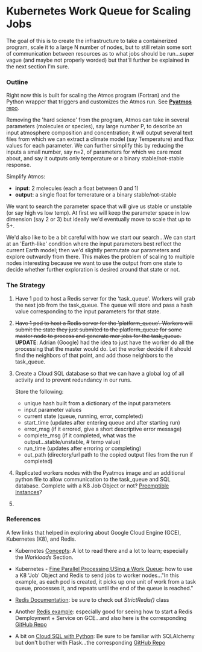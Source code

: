 # Kubernetes Work Queue for Scaling Jobs

The goal of this is to create the infrastructure to take a containerized program, scale it to a large N number of nodes, but to still retain some sort of communication between resources as to what jobs should be run...super vague (and maybe not properly worded) but that'll further be explained in the next section I'm sure.

### Outline

Right now this is built for scaling the Atmos program (Fortran) and the Python wrapper that triggers and customizes the Atmos run. See [**Pyatmos** repo](https://gitlab.com/frontierdevelopmentlab/astrobiology/pyatmos).

Removing the 'hard science' from the program, Atmos can take in several parameters (molecules or species), say large number P, to describe an input atmosphere composition and concentration; it will output several text files from which we can extract a climate model (say Temperature) and flux values for each parameter. We can further simplify this by reducing the inputs a small number, say n=2, of parameters for which we care most about, and say it outputs only temperature or a binary stable/not-stable response.

Simplify Atmos:
* **input**: 2 molecules (each a float between 0 and 1)
* **output**: a single float for temerature or a binary stable/not-stable

We want to search the parameter space that will give us stable or unstable (or say high vs low temp). At first we will keep the parameter space in low dimension (say 2 or 3) but ideally we'd eventually move to scale that up to 5+.

We'd also like to be a bit careful with how we start our search...We can start at an 'Earth-like' condition where the input parameters best reflect the current Earth model; then we'd slightly permutate our parameters and explore outwardly from there. This makes the problem of scaling to multiple nodes interesting because we want to use the output from one state to decide whether further exploration is desired around that state or not.

### The Strategy

1. Have 1 pod to host a Redis server for the 'task_queue'. Workers will grab the next job from the task_queue. The queue will store and pass a hash value corresponding to the input parameters for that state.
2. ~~Have 1 pod to host a Redis server for the 'platform_queue'. Workers will submit the state they just submited to the platform_queue for some master node to process and generate mor jobs for the task_queue.~~ **UPDATE**: Adrian (Google) had the idea to just have the worker do all the processing that the master would do. Let the worker decide if it should find the neighbors of that point, and add those neighbors to the task_queue.
3. Create a Cloud SQL database so that we can have a global log of all activity and to prevent redundancy in our runs.

   Store the following:
   * unique hash built from a dictionary of the input parameters
   * input parameter values
   * current state (queue, running, error, completed)
   * start_time (updates after entering queue and after starting run)
   * error_msg (if it errored, give a short descriptive error message)
   * complete_msg (if it completed, what was the output...stable/unstable, # temp value)
   * run_time (updates after erroring or completing)
   * out_path (directory/url path to the copied output files from the run if completed)

4. Replicated workers nodes with the Pyatmos image and an additional python file to allow communication to the task_queue and SQL database. Complete with a K8 Job Object or not? [Preemptible Instances](https://cloud.google.com/compuhttps://cloud.google.com/kubernetes-engine/docs/how-to/preemptible-vms)?

5. 

### References

A few links that helped in exploring about Google Cloud Engine (GCE), Kubernetes (K8), and Redis.

* Kubernetes [Concepts](https://kubernetes.io/docs/concepts/): A lot to read there and a lot to learn; especially the *Workloads* Section.

* Kubernetes - [Fine Parallel Processing USing a Work Queue](https://kubernetes.io/docs/tasks/job/fine-parallel-processing-work-queue/): how to use a K8 'Job' Object and Redis to send jobs to worker nodes..."In this example, as each pod is created, it picks up one unit of work from a task queue, processes it, and repeats until the end of the queue is reached."

* [Redis Documentation](https://redis-py.readthedocs.io/en/latest/): be sure to check out *StrictRedis()* class

* Another [Redis example](https://kubernetes.io/docs/tutorials/stateless-application/guestbook/): especially good for seeing how to start a Redis Demployment + Service on GCE...and also here is the corresponding [GitHub Repo](https://github.com/kubernetes/examples/tree/master/guestbook)

* A bit on [Cloud SQL with Python](https://cloud.google.com/python/getting-started/using-cloud-sql): Be sure to be familiar with SQLAlchemy but don't bother with Flask...the corresponding [GitHub Repo](https://github.com/GoogleCloudPlatform/getting-started-python/tree/master/2-structured-data)
